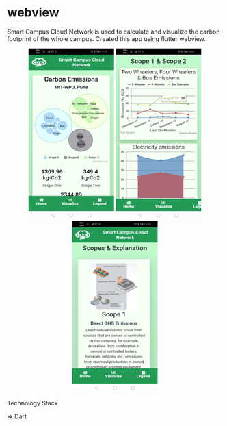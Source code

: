 # webview

Smart Campus Cloud Network is used to calculate and visualize the carbon footprint of the whole campus.
Created this app using flutter webview.

<p align="center">
<img src="images/img1.jpg" width="200" height="400">
<img src="images/img2.jpg" width="200" height="400">
<img src="images/img3.jpg" width="200" height="400">
</p>

Technology Stack 

=> Dart
